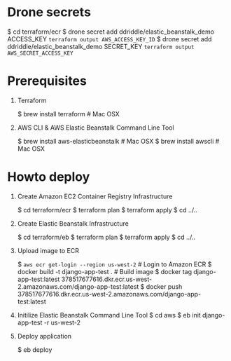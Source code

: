 Drone secrets
==========================

$ cd terraform/ecr
$ drone secret add ddriddle/elastic_beanstalk_demo ACCESS_KEY `terraform output AWS_ACCESS_KEY_ID`
$ drone secret add ddriddle/elastic_beanstalk_demo SECRET_KEY `terraform output AWS_SECRET_ACCESS_KEY`





Prerequisites
==========================

1) Terraform

	$ brew install terraform # Mac OSX

2) AWS CLI & AWS Elastic Beanstalk Command Line Tool

	$ brew install aws-elasticbeanstalk # Mac OSX
	$ brew install awscli               # Mac OSX


Howto deploy
===============

1) Create Amazon EC2 Container Registry Infrastructure

	$ cd terraform/ecr
	$ terraform plan
	$ terraform apply
	$ cd ../..

1) Create Elastic Beanstalk Infrastructure

	$ cd terraform/eb
	$ terraform plan
	$ terraform apply
	$ cd ../..

2) Upload image to ECR

	$ `aws ecr get-login --region us-west-2`  # Login to Amazon ECR
	$ docker build -t django-app-test .       # Build image
	$ docker tag django-app-test:latest 378517677616.dkr.ecr.us-west-2.amazonaws.com/django-app-test:latest
	$ docker push 378517677616.dkr.ecr.us-west-2.amazonaws.com/django-app-test:latest

2) Initilize Elastic Beanstalk Command Line Tool
	$ cd aws
	$ eb init django-app-test -r us-west-2

3) Deploy application

	$ eb deploy
